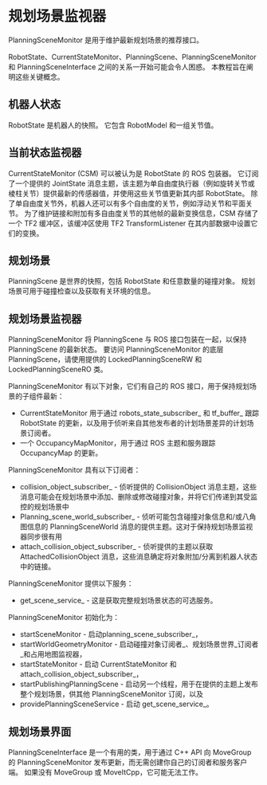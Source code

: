 # 规划场景监视器

PlanningSceneMonitor 是用于维护最新规划场景的推荐接口。

RobotState、CurrentStateMonitor、PlanningScene、PlanningSceneMonitor 和 PlanningSceneInterface 之间的关系一开始可能会令人困惑。
本教程旨在阐明这些关键概念。




## 机器人状态

RobotState 是机器人的快照。
它包含 RobotModel 和一组关节值。



## 当前状态监视器

CurrentStateMonitor (CSM) 可以被认为是 RobotState 的 ROS 包装器。
它订阅了一个提供的 JointState 消息主题，该主题为单自由度执行器（例如旋转关节或棱柱关节）提供最新的传感器值，并使用这些关节值更新其内部 RobotState。
除了单自由度关节外，机器人还可以有多个自由度的关节，例如浮动关节和平面关节。
为了维护链接和附加有多自由度关节的其他帧的最新变换信息，CSM 存储了一个 TF2 缓冲区，该缓冲区使用 TF2 TransformListener 在其内部数据中设置它们的变换。




## 规划场景

PlanningScene 是世界的快照，包括 RobotState 和任意数量的碰撞对象。
规划场景可用于碰撞检查以及获取有关环境的信息。



## 规划场景监视器

PlanningSceneMonitor 将 PlanningScene 与 ROS 接口包装在一起，以保持 PlanningScene 的最新状态。
要访问 PlanningSceneMonitor 的底层 PlanningScene，请使用提供的 LockedPlanningSceneRW 和 LockedPlanningSceneRO 类。

PlanningSceneMonitor 有以下对象，它们有自己的 ROS 接口，用于保持规划场景的子组件最新：

- CurrentStateMonitor 用于通过 robots_state_subscriber_ 和 tf_buffer_ 跟踪 RobotState 的更新，以及用于侦听来自其他发布者的计划场景差异的计划场景订阅者。
- 一个 OccupancyMapMonitor，用于通过 ROS 主题和服务跟踪 OccupancyMap 的更新。


PlanningSceneMonitor 具有以下订阅者：

- collision_object_subscriber_ - 侦听提供的 CollisionObject 消息主题，这些消息可能会在规划场景中添加、删除或修改碰撞对象，并将它们传递到其受监控的规划场景中
- Planning_scene_world_subscriber_ - 侦听可能包含碰撞对象信息和/或八角图信息的 PlanningSceneWorld 消息的提供主题。这对于保持规划场景监视器同步很有用
- attach_collision_object_subscriber_ - 侦听提供的主题以获取 AttachedCollisionObject 消息，这些消息确定将对象附加/分离到机器人状态中的链接。
  
PlanningSceneMonitor 提供以下服务：

- get_scene_service_ - 这是获取完整规划场景状态的可选服务。

PlanningSceneMonitor 初始化为：

- startSceneMonitor - 启动planning_scene_subscriber_，
- startWorldGeometryMonitor - 启动碰撞对象订阅者_、规划场景世界_订阅者_和占用地图监视器，
- startStateMonitor - 启动 CurrentStateMonitor 和 attach_collision_object_subscriber_，
- startPublishingPlanningScene - 启动另一个线程，用于在提供的主题上发布整个规划场景，供其他 PlanningSceneMonitor 订阅，以及
- providePlanningSceneService - 启动 get_scene_service_。



## 规划场景界面

PlanningSceneInterface 是一个有用的类，用于通过 C++ API 向 MoveGroup 的 PlanningSceneMonitor 发布更新，而无需创建你自己的订阅者和服务客户端。
如果没有 MoveGroup 或 MoveItCpp，它可能无法工作。
